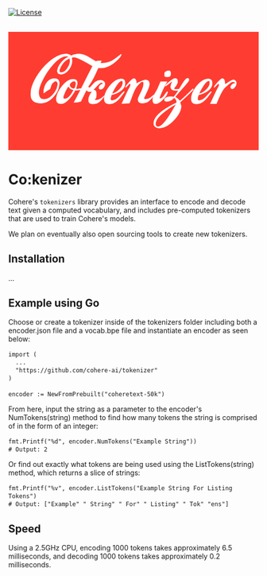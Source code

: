 [![License](https://img.shields.io/badge/License-Apache_2.0-blue.svg)](https://opensource.org/licenses/Apache-2.0)

<p align="center">
    <br>
    <img src="cokenizer.png" width="800"/>
    <br>
<p>

# Co:kenizer

Cohere's `tokenizers` library provides an interface to encode and decode text given a computed vocabulary, and includes pre-computed tokenizers that are used to train Cohere's models. 

We plan on eventually also open sourcing tools to create new tokenizers. 

## Installation 
...

## Example using Go
Choose or create a tokenizer inside of the tokenizers folder including both a encoder.json file and a vocab.bpe file and instantiate an encoder as seen below:
```
import (
  ...
  "https://github.com/cohere-ai/tokenizer"
)

encoder := NewFromPrebuilt("coheretext-50k")
```
From here, input the string as a parameter to the encoder's NumTokens(string) method to find how many tokens the string is comprised of in the form of an integer:
```
fmt.Printf("%d", encoder.NumTokens("Example String"))
# Output: 2
```
Or find out exactly what tokens are being used using the ListTokens(string) method, which returns a slice of strings:
```
fmt.Printf("%v", encoder.ListTokens("Example String For Listing Tokens")
# Output: ["Example" " String" " For" " Listing" " Tok" "ens"]
```

## Speed
Using a 2.5GHz CPU, encoding 1000 tokens takes approximately 6.5 milliseconds, and decoding 1000 tokens takes approximately 0.2 milliseconds.
